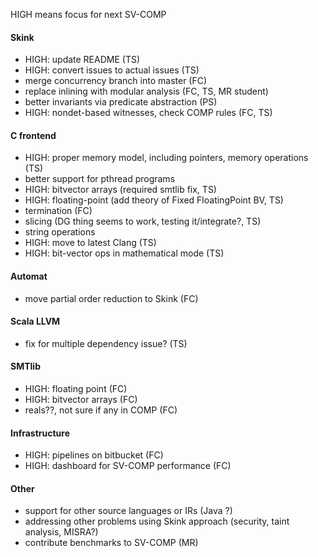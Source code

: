 HIGH means focus for next SV-COMP

#### Skink

* HIGH: update README (TS)
* HIGH: convert issues to actual issues (TS)
* merge concurrency branch into master (FC)
* replace inlining with modular analysis (FC, TS, MR student)
* better invariants via predicate abstraction (PS)
* HIGH: nondet-based witnesses, check COMP rules (FC, TS)

#### C frontend

* HIGH: proper memory model, including pointers, memory operations (TS)
* better support for pthread programs
* HIGH: bitvector arrays (required smtlib fix, TS)
* HIGH: floating-point (add theory of Fixed FloatingPoint BV, TS)
* termination (FC)
* slicing (DG thing seems to work, testing it/integrate?, TS)
* string operations
* HIGH: move to latest Clang (TS)
* HIGH: bit-vector ops in mathematical mode (TS)

#### Automat

* move partial order reduction to Skink (FC)

#### Scala LLVM

* fix for multiple dependency issue? (TS)

#### SMTlib

* HIGH: floating point (FC)
* HIGH: bitvector arrays (FC)
* reals??, not sure if any in COMP (FC)

#### Infrastructure

* HIGH: pipelines on bitbucket (FC)
* HIGH: dashboard for SV-COMP performance (FC)

#### Other

* support for other source languages or IRs (Java ?)
* addressing other problems using Skink approach (security, taint analysis, MISRA?)
* contribute benchmarks to SV-COMP (MR)
